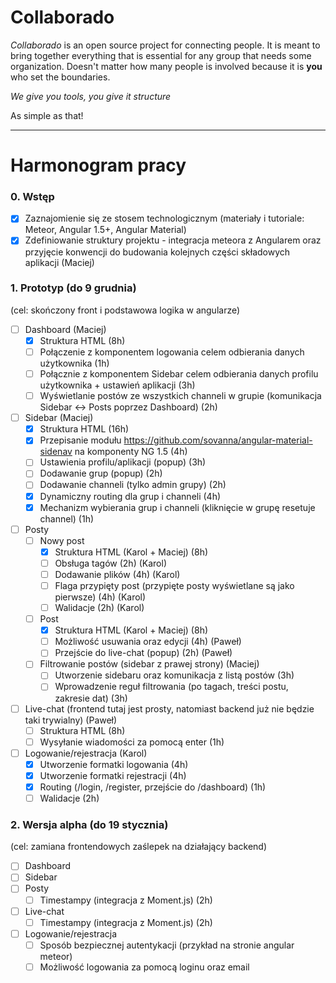 # Collaborado

*Collaborado* is an open source project for connecting people. It is meant to bring together everything that is essential for any group that needs some organization. Doesn't matter how many people is involved because it is **you** who set the boundaries.

*We give you tools, you give it structure*

As simple as that!

---

# Harmonogram pracy

### 0. Wstęp
- [x] Zaznajomienie się ze stosem technologicznym (materiały i tutoriale: Meteor, Angular 1.5+, Angular Material)
- [x] Zdefiniowanie struktury projektu - integracja meteora z Angularem oraz przyjęcie konwencji do budowania kolejnych części składowych aplikacji (Maciej)

### 1. Prototyp (do 9 grudnia)
(cel: skończony front i podstawowa logika w angularze)

- [ ] Dashboard (Maciej)
  - [x] Struktura HTML (8h)
  - [ ] Połączenie z komponentem logowania celem odbierania danych użytkownika (1h)
  - [ ] Połącznie z komponentem Sidebar celem odbierania danych profilu użytkownika + ustawień aplikacji (3h)
  - [ ] Wyświetlanie postów ze wszystkich channeli w grupie (komunikacja Sidebar <-> Posts poprzez Dashboard) (2h)
  
- [ ] Sidebar (Maciej)
  - [x] Struktura HTML (16h)
  - [x] Przepisanie modułu https://github.com/sovanna/angular-material-sidenav na komponenty NG 1.5 (4h)
  - [ ] Ustawienia profilu/aplikacji (popup) (3h)
  - [ ] Dodawanie grup (popup) (2h)
  - [ ] Dodawanie channeli (tylko admin grupy) (2h)
  - [x] Dynamiczny routing dla grup i channeli (4h)
  - [x] Mechanizm wybierania grup i channeli (kliknięcie w grupę resetuje channel) (1h)

- [ ] Posty
  - [ ] Nowy post
    - [x] Struktura HTML (Karol + Maciej) (8h)
    - [ ] Obsługa tagów (2h) (Karol)
    - [ ] Dodawanie plików (4h) (Karol)
    - [ ] Flaga przypięty post (przypięte posty wyświetlane są jako pierwsze) (4h) (Karol)
    - [ ] Walidacje (2h) (Karol)
  - [ ] Post
    - [x] Struktura HTML (Karol + Maciej) (8h)
    - [ ] Możliwość usuwania oraz edycji (4h) (Paweł)
    - [ ] Przejście do live-chat (popup) (2h) (Paweł)
  - [ ] Filtrowanie postów (sidebar z prawej strony) (Maciej)
    - [ ] Utworzenie sidebaru oraz komunikacja z listą postów (3h)
    - [ ] Wprowadzenie reguł filtrowania (po tagach, treści postu, zakresie dat) (3h)
  
- [ ] Live-chat (frontend tutaj jest prosty, natomiast backend już nie będzie taki trywialny) (Paweł)
  - [ ] Struktura HTML (8h)
  - [ ] Wysyłanie wiadomości za pomocą enter (1h)
  
- [ ] Logowanie/rejestracja (Karol)
  - [x] Utworzenie formatki logowania (4h)
  - [x] Utworzenie formatki rejestracji (4h)
  - [x] Routing (/login, /register, przejście do /dashboard) (1h)
  - [ ] Walidacje (2h)

### 2. Wersja alpha (do 19 stycznia)
(cel: zamiana frontendowych zaślepek na działający backend)

- [ ] Dashboard
- [ ] Sidebar
- [ ] Posty
  - [ ] Timestampy (integracja z Moment.js) (2h)
- [ ] Live-chat
  - [ ] Timestampy (integracja z Moment.js) (2h)
- [ ] Logowanie/rejestracja
  - [ ] Sposób bezpiecznej autentykacji (przykład na stronie angular meteor)
  - [ ] Możliwość logowania za pomocą loginu oraz email
